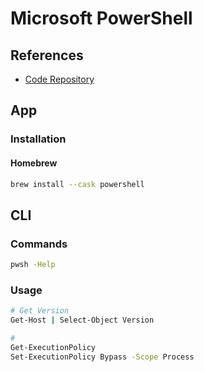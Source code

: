 # Microsoft PowerShell

<!--
https://app.pluralsight.com/library/courses/powershell-devops-playbook/table-of-contents
-->

## References

- [Code Repository](https://github.com/PowerShell/PowerShell)

## App

### Installation

#### Homebrew

```sh
brew install --cask powershell
```

## CLI

### Commands

```sh
pwsh -Help
```

### Usage

```sh
# Get Version
Get-Host | Select-Object Version

#
Get-ExecutionPolicy
Set-ExecutionPolicy Bypass -Scope Process
```

<!--
PowerShell
-->
